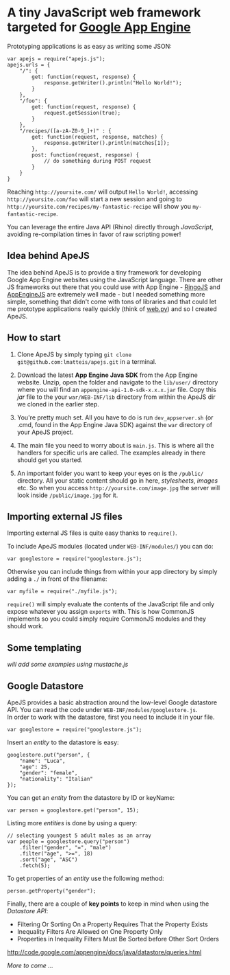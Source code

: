 # A tiny JavaScript web framework targeted for [Google App Engine](http://code.google.com/appengine)

Prototyping applications is as easy as writing some JSON:

    var apejs = require("apejs.js");
    apejs.urls = {
        "/": {
            get: function(request, response) {
                response.getWriter().println("Hello World!");
            }
        },
        "/foo": {
            get: function(request, response) {
                request.getSession(true);
            }
        },
        "/recipes/([a-zA-Z0-9_]+)" : {
            get: function(request, response, matches) {
                response.getWriter().println(matches[1]);
            },
            post: function(request, response) {
                // do something during POST request
            }
        }
    }

Reaching `http://yoursite.com/` will output `Hello World!`, accessing
`http://yoursite.com/foo` will start a new session and going to
`http://yoursite.com/recipes/my-fantastic-recipe` will show you
`my-fantastic-recipe`. 

You can leverage the entire Java API (Rhino) directly through *JavaScript*, avoiding re-compilation times in favor of
raw scripting power!

## Idea behind ApeJS

The idea behind ApeJS is to provide a tiny framework for developing Google App
Engine websites using the JavaScript language. There are other JS
frameworks out there that you could use with App Engine - [RingoJS](http://ringojs.org) and
[AppEngineJS](http://www.appenginejs.org/) are extremely well made -
but I needed something more simple, something that didn't come with tons of
libraries and that could let me prototype applications really quickly (think of
[web.py](http://webpy.org)) and so I created ApeJS.

## How to start

1. Clone ApeJS by simply typing `git clone git@github.com:lmatteis/apejs.git` in a terminal.

2. Download the latest **App Engine Java SDK** from the App Engine website. Unzip,
open the folder and navigate to the `lib/user/` directory where you will find an
`appengine-api-1.0-sdk-x.x.x.jar` file. Copy this *jar* file to the your 
`war/WEB-INF/lib` directory from within the ApeJS dir we cloned in the earlier
step.

3. You're pretty much set. All you have to do is run
`dev_appserver.sh` (or .cmd, found in the App Engine Java SDK) against the `war`
directory of your ApeJS project. 

4. The main file you need to worry about is `main.js`. This is where all the
handlers for specific urls are called. The examples already in there should get
you started. 

5. An important folder you want to keep your eyes on is the `/public/` directory.
All your static content should go in here, *stylesheets*, *images* etc. So when
you access `http://yoursite.com/image.jpg` the server will look inside
`/public/image.jpg` for it.

## Importing external JS files

Importing external JS files is quite easy thanks to `require()`.

To include ApeJS modules (located under `WEB-INF/modules/`) you can do:

    var googlestore = require("googlestore.js");

Otherwise you can include things from within your app directory by simply adding
a `./` in front of the filename:

    var myfile = require("./myfile.js");

`require()` will simply evaluate the contents of the JavaScript file and only expose
whatever you assign `exports` with. This is how CommonJS implements so you could simply
require CommonJS modules and they should work.

## Some templating

*will add some examples using mustache.js*

## Google Datastore

ApeJS provides a basic abstraction around the low-level Google datastore API.
You can read the code under `WEB-INF/modules/googlestore.js`.   
In order to work with the datastore, first you need to include it in your file.

    var googlestore = require("googlestore.js");

Insert an *entity* to the datastore is easy:

    googlestore.put("person", {
        "name": "Luca",
        "age": 25,
        "gender": "female",
        "nationality": "Italian"
    });

You can get an *entity* from the datastore by ID or keyName:

    var person = googlestore.get("person", 15);
    
Listing more *entities* is done by using a query:

    // selecting youngest 5 adult males as an array
    var people = googlestore.query("person")
        .filter("gender", "=", "male")
        .filter("age", ">=", 18)
        .sort("age", "ASC")
        .fetch(5);

To get properties of an *entity* use the following method:

    person.getProperty("gender");

Finally, there are a couple of **key points** to keep in mind when using the *Datastore API*:

  - Filtering Or Sorting On a Property Requires That the Property Exists
  - Inequality Filters Are Allowed on One Property Only
  - Properties in Inequality Filters Must Be Sorted before Other Sort Orders

http://code.google.com/appengine/docs/java/datastore/queries.html


*More to come ...*
